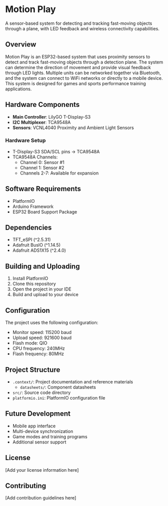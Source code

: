 # Motion Play

A sensor-based system for detecting and tracking fast-moving objects through a plane, with LED feedback and wireless connectivity capabilities.

## Overview

Motion Play is an ESP32-based system that uses proximity sensors to detect and track fast-moving objects through a detection plane. The system can determine the direction of movement and provide visual feedback through LED lights. Multiple units can be networked together via Bluetooth, and the system can connect to WiFi networks or directly to a mobile device. This system is designed for games and sports performance training applications.

## Hardware Components

- **Main Controller**: LilyGO T-Display-S3
- **I2C Multiplexer**: TCA9548A
- **Sensors**: VCNL4040 Proximity and Ambient Light Sensors

### Hardware Setup

- T-Display-S3 SDA/SCL pins → TCA9548A
- TCA9548A Channels:
  - Channel 0: Sensor #1
  - Channel 1: Sensor #2
  - Channels 2-7: Available for expansion

## Software Requirements

- PlatformIO
- Arduino Framework
- ESP32 Board Support Package

## Dependencies

- TFT_eSPI (^2.5.31)
- Adafruit BusIO (^1.14.5)
- Adafruit ADS1X15 (^2.4.0)

## Building and Uploading

1. Install PlatformIO
2. Clone this repository
3. Open the project in your IDE
4. Build and upload to your device

## Configuration

The project uses the following configuration:
- Monitor speed: 115200 baud
- Upload speed: 921600 baud
- Flash mode: QIO
- CPU frequency: 240MHz
- Flash frequency: 80MHz

## Project Structure

- `.context/`: Project documentation and reference materials
  - `datasheets/`: Component datasheets
- `src/`: Source code directory
- `platformio.ini`: PlatformIO configuration file

## Future Development

- Mobile app interface
- Multi-device synchronization
- Game modes and training programs
- Additional sensor support

## License

[Add your license information here]

## Contributing

[Add contribution guidelines here]

